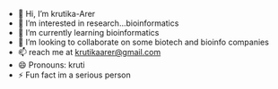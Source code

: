 - 👋 Hi, I’m krutika-Arer
- 👀 I’m interested in research...bioinformatics
- 🌱 I’m currently learning bioinformatics
- 💞️ I’m looking to collaborate on some biotech and bioinfo companies
- 📫  reach me at krutikaarer@gmail.com
- 😄 Pronouns: kruti
- ⚡ Fun fact im a serious person

<!---
krutika-Arer/krutika-Arer is a ✨ special ✨ repository because its `README.md` (this file) appears on your GitHub profile.
You can click the Preview link to take a look at your changes.
--->
